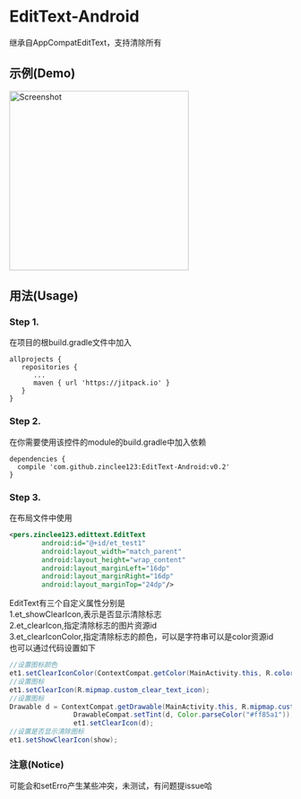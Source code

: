 # EditText-Android
继承自AppCompatEditText，支持清除所有

## 示例(Demo)
<p><img src="https://github.com/zinclee123/EditText-Android/blob/master/img/Demo.gif?raw=true?raw=true" width="320" alt="Screenshot"/></p>

## 用法(Usage)
### Step 1.
在项目的根build.gradle文件中加入<br/>
```
allprojects {
   repositories {
      ...
      maven { url 'https://jitpack.io' }
   }
}
   ```
### Step 2.
在你需要使用该控件的module的build.gradle中加入依赖<br/>
```
dependencies {
  compile 'com.github.zinclee123:EditText-Android:v0.2'
}
```
### Step 3.
在布局文件中使用</br>
```xml
<pers.zinclee123.edittext.EditText
        android:id="@+id/et_test1"
        android:layout_width="match_parent"
        android:layout_height="wrap_content"
        android:layout_marginLeft="16dp"
        android:layout_marginRight="16dp"
        android:layout_marginTop="24dp"/>
```
EditText有三个自定义属性分别是</br>
1.et_showClearIcon,表示是否显示清除标志</br>
2.et_clearIcon,指定清除标志的图片资源id</br>
3.et_clearIconColor,指定清除标志的颜色，可以是字符串可以是color资源id</br>
也可以通过代码设置如下</br>
```java
//设置图标颜色
et1.setClearIconColor(ContextCompat.getColor(MainActivity.this, R.color.colorPrimary));
//设置图标
et1.setClearIcon(R.mipmap.custom_clear_text_icon);
//设置图标
Drawable d = ContextCompat.getDrawable(MainActivity.this, R.mipmap.custom_clear_text_icon);
                DrawableCompat.setTint(d, Color.parseColor("#ff85a1"));
                et1.setClearIcon(d);
//设置是否显示清除图标
et1.setShowClearIcon(show);
```
### 注意(Notice)
可能会和setErro产生某些冲突，未测试，有问题提issue哈



